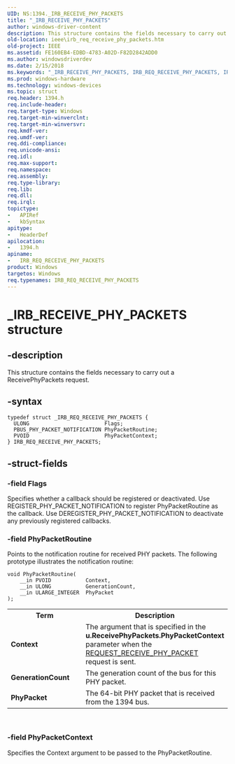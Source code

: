 ```yaml
---
UID: NS:1394._IRB_RECEIVE_PHY_PACKETS
title: "_IRB_RECEIVE_PHY_PACKETS"
author: windows-driver-content
description: This structure contains the fields necessary to carry out a ReceivePhyPackets request.
old-location: ieee\irb_req_receive_phy_packets.htm
old-project: IEEE
ms.assetid: FE160EB4-EDBD-4783-A02D-F82D2842ADD0
ms.author: windowsdriverdev
ms.date: 2/15/2018
ms.keywords: "_IRB_RECEIVE_PHY_PACKETS, IRB_REQ_RECEIVE_PHY_PACKETS, IRB_REQ_RECEIVE_PHY_PACKETS structure [Buses], 1394/IRB_REQ_RECEIVE_PHY_PACKETS, IEEE.irb_req_receive_phy_packets"
ms.prod: windows-hardware
ms.technology: windows-devices
ms.topic: struct
req.header: 1394.h
req.include-header: 
req.target-type: Windows
req.target-min-winverclnt: 
req.target-min-winversvr: 
req.kmdf-ver: 
req.umdf-ver: 
req.ddi-compliance: 
req.unicode-ansi: 
req.idl: 
req.max-support: 
req.namespace: 
req.assembly: 
req.type-library: 
req.lib: 
req.dll: 
req.irql: 
topictype:
-	APIRef
-	kbSyntax
apitype:
-	HeaderDef
apilocation:
-	1394.h
apiname:
-	IRB_REQ_RECEIVE_PHY_PACKETS
product: Windows
targetos: Windows
req.typenames: IRB_REQ_RECEIVE_PHY_PACKETS
---
```


# _IRB_RECEIVE_PHY_PACKETS structure


## -description


This structure contains the fields necessary to carry out a ReceivePhyPackets request.


## -syntax


````
typedef struct _IRB_REQ_RECEIVE_PHY_PACKETS {
  ULONG                        Flags;
  PBUS_PHY_PACKET_NOTIFICATION PhyPacketRoutine;
  PVOID                        PhyPacketContext;
} IRB_REQ_RECEIVE_PHY_PACKETS;
````


## -struct-fields




### -field Flags

Specifies whether a callback should be registered or deactivated. Use REGISTER_PHY_PACKET_NOTIFICATION to register PhyPacketRoutine as the callback. Use DEREGISTER_PHY_PACKET_NOTIFICATION to deactivate any previously registered callbacks.


### -field PhyPacketRoutine

Points to the notification routine for received PHY packets. The following prototype illustrates the notification routine:

<pre class="syntax" xml:space="preserve"><code>void PhyPacketRoutine(
    __in PVOID           Context,
    __in ULONG           GenerationCount,
    __in ULARGE_INTEGER  PhyPacket
);</code></pre>


<table>
<tr>
<th>Term</th>
<th>Description</th>
</tr>
<tr>
<td width="40%">
<a id="Context"></a><a id="context"></a><a id="CONTEXT"></a><b>Context</b>

</td>
<td width="60%">
The argument that is specified in the <b>u.ReceivePhyPackets.PhyPacketContext</b> parameter when the <a href="https://docs.microsoft.com/en-us/windows-hardware/drivers/ieee/device-driver-interface--ddi--changes-in-windows-7">REQUEST_RECEIVE_PHY_PACKET</a> request is sent.

</td>
</tr>
<tr>
<td width="40%">
<a id="GenerationCount"></a><a id="generationcount"></a><a id="GENERATIONCOUNT"></a><b>GenerationCount</b>

</td>
<td width="60%">
The generation count of the bus for this PHY packet.

</td>
</tr>
<tr>
<td width="40%">
<a id="PhyPacket"></a><a id="phypacket"></a><a id="PHYPACKET"></a><b>PhyPacket</b>

</td>
<td width="60%">
The 64-bit PHY packet that is received from the 1394 bus.

</td>
</tr>
</table>
 


### -field PhyPacketContext

Specifies the Context argument to be passed to the PhyPacketRoutine.

